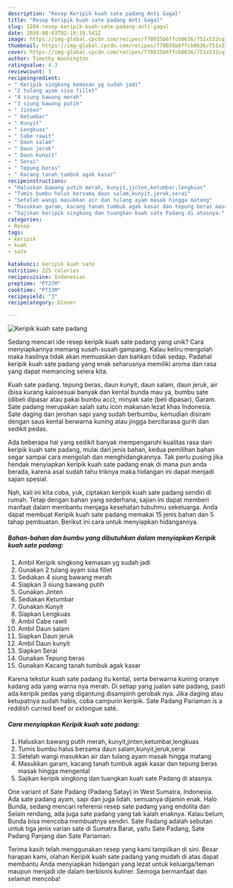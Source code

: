 ```yaml
---
description: "Resep Keripik kuah sate padang Anti Gagal"
title: "Resep Keripik kuah sate padang Anti Gagal"
slug: 3204-resep-keripik-kuah-sate-padang-anti-gagal
date: 2020-08-03T02:18:19.541Z
image: https://img-global.cpcdn.com/recipes/f70035b6ffcb0636/751x532cq70/keripik-kuah-sate-padang-foto-resep-utama.jpg
thumbnail: https://img-global.cpcdn.com/recipes/f70035b6ffcb0636/751x532cq70/keripik-kuah-sate-padang-foto-resep-utama.jpg
cover: https://img-global.cpcdn.com/recipes/f70035b6ffcb0636/751x532cq70/keripik-kuah-sate-padang-foto-resep-utama.jpg
author: Timothy Washington
ratingvalue: 4.3
reviewcount: 3
recipeingredient:
- " Keripik singkong kemasan yg sudah jadi"
- "2 tulang ayam sisa fillet"
- "4 siung bawang merah"
- "3 siung bawang putih"
- " Jinten"
- " Ketumbar"
- " Kunyit"
- " Lengkuas"
- " Cabe rawit"
- " Daun salam"
- " Daun jeruk"
- " Daun kunyit"
- " Serai"
- " Tepung beras"
- " Kacang tanah tumbuk agak kasar"
recipeinstructions:
- "Haluskan bawang putih merah, kunyit,jinten,ketumbar,lengkuas"
- "Tumis bumbu halus bersama daun salam,kunyit,jeruk,serai"
- "Setelah wangi masukkan air dan tulang ayam masak hingga matang"
- "Masukkan garam, kacang tanah tumbuk agak kasar dan tepung beras masak hingga mengental"
- "Sajikan keripik singkong dan tuangkan kuah sate Padang di atasnya."
categories:
- Resep
tags:
- keripik
- kuah
- sate

katakunci: keripik kuah sate 
nutrition: 225 calories
recipecuisine: Indonesian
preptime: "PT27M"
cooktime: "PT33M"
recipeyield: "3"
recipecategory: Dinner

---
```



![Keripik kuah sate padang](https://img-global.cpcdn.com/recipes/f70035b6ffcb0636/751x532cq70/keripik-kuah-sate-padang-foto-resep-utama.jpg)

Sedang mencari ide resep keripik kuah sate padang yang unik? Cara menyiapkannya memang susah-susah gampang. Kalau keliru mengolah maka hasilnya tidak akan memuaskan dan bahkan tidak sedap. Padahal keripik kuah sate padang yang enak seharusnya memiliki aroma dan rasa yang dapat memancing selera kita.

Kuah sate padang. tepung beras, daun kunyit, daun salam, daun jeruk, air (bisa kurang kalosesuai banyak dan kental bunda mau ya, bumbu sate (dibeli dipasar atau pakai bumbu acc), minyak sate (beli dipasar), Garam. Sate padang merupakan salah satu icon makanan lezat khas Indonesia. Sate daging dan jerohan sapi yang sudah berbumbu, kemudian disiram dengan saus kental berwarna kuning atau jingga bercitarasa gurih dan sedikit pedas.

Ada beberapa hal yang sedikit banyak mempengaruhi kualitas rasa dari keripik kuah sate padang, mulai dari jenis bahan, kedua pemilihan bahan segar sampai cara mengolah dan menghidangkannya. Tak perlu pusing jika hendak menyiapkan keripik kuah sate padang enak di mana pun anda berada, karena asal sudah tahu triknya maka hidangan ini dapat menjadi sajian spesial.


Nah, kali ini kita coba, yuk, ciptakan keripik kuah sate padang sendiri di rumah. Tetap dengan bahan yang sederhana, sajian ini dapat memberi manfaat dalam membantu menjaga kesehatan tubuhmu sekeluarga. Anda dapat membuat Keripik kuah sate padang memakai 15 jenis bahan dan 5 tahap pembuatan. Berikut ini cara untuk menyiapkan hidangannya.

<!--inarticleads1-->

##### Bahan-bahan dan bumbu yang dibutuhkan dalam menyiapkan Keripik kuah sate padang:

1. Ambil  Keripik singkong kemasan yg sudah jadi
1. Gunakan 2 tulang ayam sisa fillet
1. Sediakan 4 siung bawang merah
1. Siapkan 3 siung bawang putih
1. Gunakan  Jinten
1. Sediakan  Ketumbar
1. Gunakan  Kunyit
1. Siapkan  Lengkuas
1. Ambil  Cabe rawit
1. Ambil  Daun salam
1. Siapkan  Daun jeruk
1. Ambil  Daun kunyit
1. Siapkan  Serai
1. Gunakan  Tepung beras
1. Gunakan  Kacang tanah tumbuk agak kasar


Karena tekstur kuah sate padang itu kental, serta berwarna kuning oranye kadang ada yang warna nya merah. Di setiap yang jualan sate padang, pasti ada keripik pedas yang digantung disampinh gerobak nya. Jika daging atau ketupatnya sudah habis, coba campurin keripik. Sate Padang Pariaman is a reddish curried beef or oxtongue saté. 

<!--inarticleads2-->

##### Cara menyiapkan Keripik kuah sate padang:

1. Haluskan bawang putih merah, kunyit,jinten,ketumbar,lengkuas
1. Tumis bumbu halus bersama daun salam,kunyit,jeruk,serai
1. Setelah wangi masukkan air dan tulang ayam masak hingga matang
1. Masukkan garam, kacang tanah tumbuk agak kasar dan tepung beras masak hingga mengental
1. Sajikan keripik singkong dan tuangkan kuah sate Padang di atasnya.


One variant of Sate Padang (Padang Satay) in West Sumatra, Indonesia. Ada sate padang ayam, sapi dan juga lidah. semuanya dijamin enak. Halo Bunda, sedang mencari referensi resep sate padang yang endolita dan Selain rendang, ada juga sate padang yang tak kalah enaknya. Kalau belum, Bunda bisa mencoba membuatnya sendiri. Sate Padang adalah sebutan untuk tiga jenis varian sate di Sumatra Barat, yaitu Sate Padang, Sate Padang Panjang dan Sate Pariaman. 

Terima kasih telah menggunakan resep yang kami tampilkan di sini. Besar harapan kami, olahan Keripik kuah sate padang yang mudah di atas dapat membantu Anda menyiapkan hidangan yang lezat untuk keluarga/teman maupun menjadi ide dalam berbisnis kuliner. Semoga bermanfaat dan selamat mencoba!
